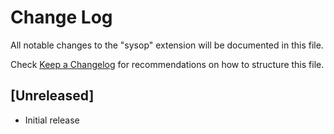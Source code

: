 # Change Log

All notable changes to the "sysop" extension will be documented in this file.

Check [Keep a Changelog](http://keepachangelog.com/) for recommendations on how to structure this file.

## [Unreleased]

- Initial release
